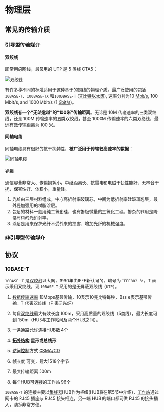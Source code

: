 # 物理层

## 常见的传输介质

### 引导型传输媒介

#### 双绞线

即常用的网线，最常用的 UTP 是 5 类线 CTA5：

![双绞线](../双绞线.png)

有许多种不同的标准适用于这种基于的[铜](https://zh.wikipedia.org/wiki/%E9%93%9C)线的物理介质。最广泛使用的包括 `10BASE-T`、`100BASE-TX` 和`1000BASE-T` ([吉比特以太网](https://zh.wikipedia.org/wiki/%E5%90%89%E6%AF%94%E7%89%B9%E4%BB%A5%E5%A4%AA%E7%BD%91)), 速率分别为10 [Mbit/s](https://zh.wikipedia.org/w/index.php?title=Megabit_per_second&action=edit&redlink=1), 100 Mbit/s, and 1000 Mbit/s (1 [Gbit/s](https://zh.wikipedia.org/w/index.php?title=Gbit/s&action=edit&redlink=1))。

**双绞线有一个“无法逾越”的“100米”传输距离**。无论是 10M 传输速率的三类双绞线，还是 100M 传输速率的五类双绞线，甚至 1000M 传输速率的六类双绞线，最远有效传输距离为 100 米。

#### 同轴电缆

同轴电缆具有很好的抗干扰特性，**被广泛用于传输较高速率的数据**：

![同轴电缆](../同轴电缆.png)

#### 光缆

通信容量非常大、传输损耗小，中继距离长、抗雷电和电磁干扰性能好、无串音干扰，保密性好、体积小，重量轻。

1. 光纤由三层材料组成，中心高折射率玻璃芯，中间为低折射率硅玻璃包层，最外是加强用的树脂涂层。
2. 包层的材料一般用纯二氧化硅，也有掺极微量的三氧化二硼。掺杂的作用是降低材料的光折射率。
3. 涂层是用来保护光纤不受外来的损害，增加光纤的机械强度。

### 非引导型传输媒介

## 协议

### 10BASE-T

`10BASE－T` 是[双绞线](https://baike.baidu.com/item/%E5%8F%8C%E7%BB%9E%E7%BA%BF)以太网，1990年由IEEE新认可的，编号为 `IEEE802.3i`，T 表示采用双绞线，现 `10BASE-T` 采用的是无屏蔽双绞线（`UTP`）。

1. [数据传输速率](https://baike.baidu.com/item/%E6%95%B0%E6%8D%AE%E4%BC%A0%E8%BE%93%E9%80%9F%E7%8E%87) 10Mbps基带传输，10表示10兆比特每秒，Bas e表示基带传输，T 代表双绞线（F 表示光纤）

2. 每段[双绞线](https://baike.baidu.com/item/%E5%8F%8C%E7%BB%9E%E7%BA%BF)最大有效长度 100m，采用高质量的双绞线（5类线），最大长度可到 150m（HUB与工作站间及两个HUB之间）。

3. 一条通路允许连接HUB数 4个

4. [**拓扑结构**](https://baike.baidu.com/item/%E6%8B%93%E6%89%91%E7%BB%93%E6%9E%84) **星形或总线形**

5. [访问控制](https://baike.baidu.com/item/%E8%AE%BF%E9%97%AE%E6%8E%A7%E5%88%B6)方式 [CSMA/CD](https://baike.baidu.com/item/CSMA%2FCD)

6. 帧长度 可变，最大1518个字节

7. 最大传输距离 500m

8. 每个HUB可连接的工作站 96个

`10BASE-T` 的连接主要以[集线器](https://baike.baidu.com/item/%E9%9B%86%E7%BA%BF%E5%99%A8)HUB作为枢纽(HUB将在第5节中介绍)，[工作站](https://baike.baidu.com/item/%E5%B7%A5%E4%BD%9C%E7%AB%99)通过网卡的 RJ45 插座与 RJ45 接头相连，另一端 HUB 的端口都可供 RJ45 的接头插入，装拆非常方便。